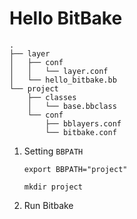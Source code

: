 # Hello BitBake
```
.
├── layer
│   ├── conf
│   │   └── layer.conf
│   └── hello_bitbake.bb
└── project
    ├── classes
    │   └── base.bbclass
    └── conf
        ├── bblayers.conf
        └── bitbake.conf
```        
1. Setting `BBPATH`

   `export BBPATH="project"`

   `mkdir project` 

2. Run Bitbake
